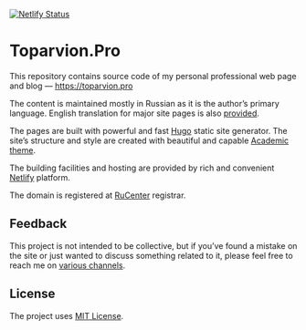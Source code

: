 [![Netlify Status](https://api.netlify.com/api/v1/badges/e8981a40-8df0-4dde-98f1-03253feef840/deploy-status)](https://app.netlify.com/sites/toparvion/deploys)

# Toparvion.Pro

This repository contains source code of my personal professional web page and blog &mdash; https://toparvion.pro

The content is maintained mostly in Russian as it is the author’s primary language. English translation for major site pages is also [provided](https://toparvion.pro/en/).

The pages are built with powerful and fast [Hugo](https://gohugo.io/) static site generator. The site’s structure and style are created with beautiful and capable [Academic theme](https://sourcethemes.com/academic/).

The building facilities and hosting are provided by rich and convenient [Netlify](https://www.netlify.com/) platform.

The domain is registered at [RuCenter](https://www.nic.ru/) registrar.

## Feedback

This project is not intended to be collective, but if you’ve found a mistake on the site or just wanted to discuss something related to it, please feel free to reach me on [various channels](https://toparvion.pro/#contact). 

## License

The project uses [MIT License](LICENSE.md).